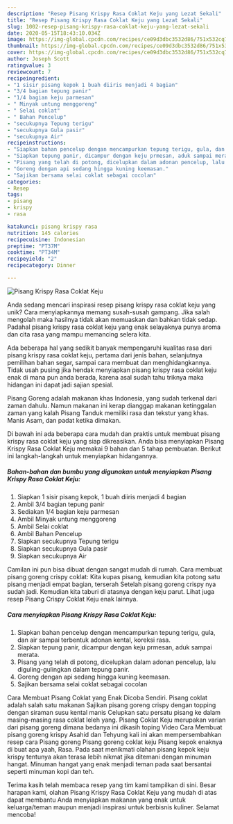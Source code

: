 ```yaml
---
description: "Resep Pisang Krispy Rasa Coklat Keju yang Lezat Sekali"
title: "Resep Pisang Krispy Rasa Coklat Keju yang Lezat Sekali"
slug: 1002-resep-pisang-krispy-rasa-coklat-keju-yang-lezat-sekali
date: 2020-05-15T18:43:10.034Z
image: https://img-global.cpcdn.com/recipes/ce09d3dbc3532d86/751x532cq70/pisang-krispy-rasa-coklat-keju-foto-resep-utama.jpg
thumbnail: https://img-global.cpcdn.com/recipes/ce09d3dbc3532d86/751x532cq70/pisang-krispy-rasa-coklat-keju-foto-resep-utama.jpg
cover: https://img-global.cpcdn.com/recipes/ce09d3dbc3532d86/751x532cq70/pisang-krispy-rasa-coklat-keju-foto-resep-utama.jpg
author: Joseph Scott
ratingvalue: 3
reviewcount: 7
recipeingredient:
- "1 sisir pisang kepok 1 buah diiris menjadi 4 bagian"
- "3/4 bagian tepung panir"
- "1/4 bagian keju parmesan"
- " Minyak untung menggoreng"
- " Selai coklat"
- " Bahan Pencelup"
- "secukupnya Tepung terigu"
- "secukupnya Gula pasir"
- "secukupnya Air"
recipeinstructions:
- "Siapkan bahan pencelup dengan mencampurkan tepung terigu, gula, dan air sampai terbentuk adonan kental, koreksi rasa."
- "Siapkan tepung panir, dicampur dengan keju prmesan, aduk sampai merata."
- "Pisang yang telah di potong, dicelupkan dalam adonan pencelup, lalu diguling-gulingkan dalam tepung panir."
- "Goreng dengan api sedang hingga kuning keemasan."
- "Sajikan bersama selai coklat sebagai cocolan"
categories:
- Resep
tags:
- pisang
- krispy
- rasa

katakunci: pisang krispy rasa 
nutrition: 145 calories
recipecuisine: Indonesian
preptime: "PT37M"
cooktime: "PT34M"
recipeyield: "2"
recipecategory: Dinner

---
```



![Pisang Krispy Rasa Coklat Keju](https://img-global.cpcdn.com/recipes/ce09d3dbc3532d86/751x532cq70/pisang-krispy-rasa-coklat-keju-foto-resep-utama.jpg)

Anda sedang mencari inspirasi resep pisang krispy rasa coklat keju yang unik? Cara menyiapkannya memang susah-susah gampang. Jika salah mengolah maka hasilnya tidak akan memuaskan dan bahkan tidak sedap. Padahal pisang krispy rasa coklat keju yang enak selayaknya punya aroma dan cita rasa yang mampu memancing selera kita.

Ada beberapa hal yang sedikit banyak mempengaruhi kualitas rasa dari pisang krispy rasa coklat keju, pertama dari jenis bahan, selanjutnya pemilihan bahan segar, sampai cara membuat dan menghidangkannya. Tidak usah pusing jika hendak menyiapkan pisang krispy rasa coklat keju enak di mana pun anda berada, karena asal sudah tahu triknya maka hidangan ini dapat jadi sajian spesial.

Pisang Goreng adalah makanan khas Indonesia, yang sudah terkenal dari zaman dahulu. Namun makanan ini kerap dianggap makanan ketinggalan zaman yang kalah Pisang Tanduk memiliki rasa dan tekstur yang khas. Manis Asam, dan padat ketika dimakan.


Di bawah ini ada beberapa cara mudah dan praktis untuk membuat pisang krispy rasa coklat keju yang siap dikreasikan. Anda bisa menyiapkan Pisang Krispy Rasa Coklat Keju memakai 9 bahan dan 5 tahap pembuatan. Berikut ini langkah-langkah untuk menyiapkan hidangannya.

<!--inarticleads1-->

##### Bahan-bahan dan bumbu yang digunakan untuk menyiapkan Pisang Krispy Rasa Coklat Keju:

1. Siapkan 1 sisir pisang kepok, 1 buah diiris menjadi 4 bagian
1. Ambil 3/4 bagian tepung panir
1. Sediakan 1/4 bagian keju parmesan
1. Ambil  Minyak untung menggoreng
1. Ambil  Selai coklat
1. Ambil  Bahan Pencelup
1. Siapkan secukupnya Tepung terigu
1. Siapkan secukupnya Gula pasir
1. Siapkan secukupnya Air


Camilan ini pun bisa dibuat dengan sangat mudah di rumah. Cara membuat pisang goreng crispy coklat: Kita kupas pisang, kemudian kita potong satu pisang menjadi empat bagian, terserah Setelah pisang goreng crispy nya sudah jadi. Kemudian kita taburi di atasnya dengan keju parut. Lihat juga resep Pisang Crispy Coklat Keju enak lainnya. 

<!--inarticleads2-->

##### Cara menyiapkan Pisang Krispy Rasa Coklat Keju:

1. Siapkan bahan pencelup dengan mencampurkan tepung terigu, gula, dan air sampai terbentuk adonan kental, koreksi rasa.
1. Siapkan tepung panir, dicampur dengan keju prmesan, aduk sampai merata.
1. Pisang yang telah di potong, dicelupkan dalam adonan pencelup, lalu diguling-gulingkan dalam tepung panir.
1. Goreng dengan api sedang hingga kuning keemasan.
1. Sajikan bersama selai coklat sebagai cocolan


Cara Membuat Pisang Coklat yang Enak Dicoba Sendiri. Pisang coklat adalah salah satu makanan Sajikan pisang goreng crispy dengan topping dengan siraman susu kental manis Celupkan satu persatu pisang ke dalam masing-masing rasa coklat leleh yang. Pisang Coklat Keju merupakan varian dari pisang goreng dimana bedanya ini dikasih toping Video Cara Membuat pisang goreng krispy Asahid dan Tehyung kali ini akan mempersembahkan resep cara Pisang goreng Pisang goreng coklat keju Pisang kepok enaknya di buat apa yaah, Rasa. Pada saat menikmati olahan pisang kepok keju krispy tentunya akan terasa lebih nikmat jika ditemani dengan minuman hangat. Minuman hangat yang enak menjadi teman pada saat bersantai seperti minuman kopi dan teh. 

Terima kasih telah membaca resep yang tim kami tampilkan di sini. Besar harapan kami, olahan Pisang Krispy Rasa Coklat Keju yang mudah di atas dapat membantu Anda menyiapkan makanan yang enak untuk keluarga/teman maupun menjadi inspirasi untuk berbisnis kuliner. Selamat mencoba!

